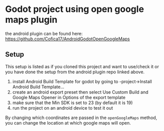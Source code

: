 # Godot project using open google maps plugin

the android plugin can be found here: https://github.com/Cofica17/AndroidGodotOpenGoogleMaps

## Setup

This setup is listed as if you cloned this project and want to use/check it or you have done the setup from the android plugin repo linked above.

1. install Android Build Template for godot by going to -project->Install Android Build Template...
2. create an android export preset then select Use Custom Build and Google Maps Opener in Options of the export template
3. make sure that the Min SDK is set to 23 (by default it is 19)
4. run the project on an android device to test it out

By changing which coordinates are passed in the `openGoogleMaps` method, you can change the location at which google maps will open.
